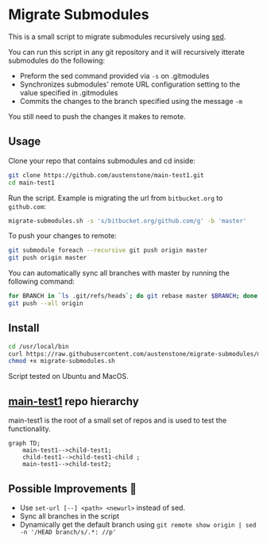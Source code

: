 # Migrate Submodules

This is a small script to migrate submodules recursively using [sed](https://man7.org/linux/man-pages/man1/sed.1p.html).

You can run this script in any git repository and it will recursively itterate submodules do the following:
- Preform the sed command provided via `-s` on .gitmodules
- Synchronizes submodules' remote URL configuration setting to the value specified in .gitmodules
- Commits the changes to the branch specified using the message `-m`

You still need to push the changes it makes to remote.

## Usage
Clone your repo that contains submodules and cd inside:
```bash
git clone https://github.com/austenstone/main-test1.git
cd main-test1
```

Run the script. Example is migrating the url from `bitbucket.org` to `github.com`:
```bash
migrate-submodules.sh -s 's/bitbucket.org/github.com/g' -b 'master'
```

To push your changes to remote:
```bash
git submodule foreach --recursive git push origin master
git push origin master
```

You can automatically sync all branches with master by running the following command:
```bash
for BRANCH in `ls .git/refs/heads`; do git rebase master $BRANCH; done
git push --all origin
```

## Install
```bash
cd /usr/local/bin
curl https://raw.githubusercontent.com/austenstone/migrate-submodules/main/migrate-submodules.sh > migrate-submodules.sh
chmod +x migrate-submodules.sh
```
Script tested on Ubuntu and MacOS.

## [main-test1](https://github.com/austenstone/main-test1) repo hierarchy
main-test1 is the root of a small set of repos and is used to test the functionality.
```mermaid
graph TD;
    main-test1-->child-test1;
    child-test1-->child-test1-child ;
    main-test1-->child-test2;
```

## Possible Improvements 🚧
- Use `set-url [--] <path> <newurl>` instead of sed.
- Sync all branches in the script
- Dynamically get the default branch using `git remote show origin | sed -n '/HEAD branch/s/.*: //p'`
